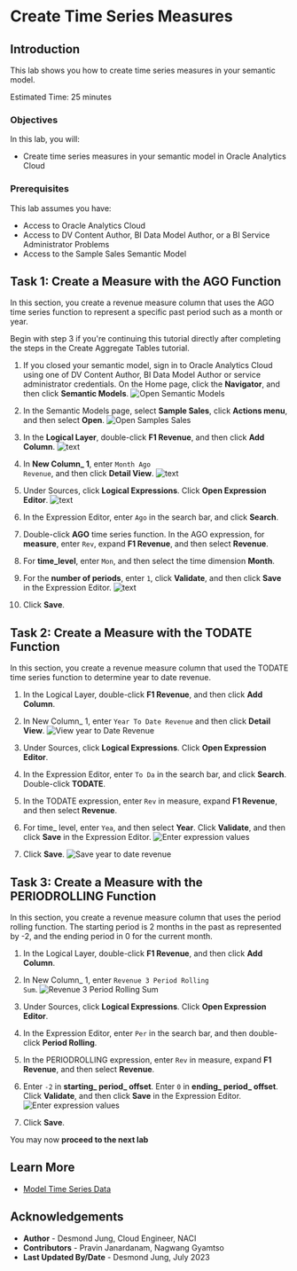 # Create Time Series Measures

## Introduction

This lab shows you how to create time series measures in your semantic model.

Estimated Time: 25 minutes

### Objectives

In this lab, you will:
* Create time series measures in your semantic model in Oracle Analytics Cloud

### Prerequisites

This lab assumes you have:
* Access to Oracle Analytics Cloud
* Access to DV Content Author, BI Data Model Author, or a BI Service Administrator Problems
* Access to the Sample Sales Semantic Model


## Task 1: Create a Measure with the AGO Function

In this section, you create a revenue measure column that uses the AGO time series function to represent a specific past period such as a month or year.

Begin with step 3 if you're continuing this tutorial directly after completing the steps in the Create Aggregate Tables tutorial.

1. If you closed your semantic model, sign in to Oracle Analytics Cloud using one of DV Content Author, BI Data Model Author or service administrator credentials. On the Home page, click the **Navigator**, and then click **Semantic Models**.
    ![Open Semantic Models](./images/semantic-models.png)
2. In the Semantic Models page, select **Sample Sales**, click **Actions menu**, and then select **Open**.
    ![Open Samples Sales](./images/open-sample-sales.png)
3. In the **Logical Layer**, double-click **F1 Revenue**, and then click **Add Column**.
    ![text](./images/f1-revenue-add-column.png)
4. In **New Column_ 1**, enter <code>Month Ago Revenue</code>, and then click **Detail View**.
    ![text](./images/month-ago-revenue-open-detail.png)
5. Under Sources, click **Logical Expressions**. Click **Open Expression Editor**.
    ![text](./images/f1-revenue-expression.png)
6. In the Expression Editor, enter <code>Ago</code> in the search bar, and click **Search**.

7. Double-click **AGO** time series function. In the AGO expression, for **measure**, enter <code>Rev</code>, expand **F1 Revenue**, and then select **Revenue**.

8. For **time_level**, enter <code>Mon</code>, and then select the time dimension **Month**.

9. For the **number of periods**, enter <code>1</code>, click **Validate**, and then click **Save** in the Expression Editor.
    ![text](./images/month-ago-revenue.png)
10. Click **Save**.

## Task 2: Create a Measure with the TODATE Function

In this section, you create a revenue measure column that used the TODATE time series function to determine year to date revenue.

1. In the Logical Layer, double-click **F1 Revenue**, and then click **Add Column**.

2. In New Column_ 1, enter <code>Year To Date Revenue</code> and then click **Detail View**.
    ![View year to Date Revenue](./images/yeartodaterevenue.png)

3. Under Sources, click **Logical Expressions**. Click **Open Expression Editor**.

4. In the Expression Editor, enter <code>To Da</code> in the search bar, and click **Search**. Double-click **TODATE**.

5. In the TODATE expression, enter <code>Rev</code> in measure, expand **F1 Revenue**, and then select **Revenue**.

6. For time_ level, enter <code>Yea</code>, and then select **Year**. Click **Validate**, and then click **Save** in the Expression Editor.
    ![Enter expression values](./images/yeartodaterevenue-expression.png)

7. Click **Save**.
    ![Save year to date revenue](./images/year-to-date-revenue.png)

## Task 3: Create a Measure with the PERIODROLLING Function

In this section, you create a revenue measure column that uses the period rolling function. The starting period is 2 months in the past as represented by -2, and the ending period in 0 for the current month.

1. In the Logical Layer, double-click **F1 Revenue**, and then click **Add Column**.

2. In New Column_ 1, enter <code>Revenue 3 Period Rolling Sum</code>.
    ![Revenue 3 Period Rolling Sum](./images/revenue-3-period-rolling-sum.png)
3. Under Sources, click **Logical Expressions**. Click **Open Expression Editor**.

4. In the Expression Editor, enter <code>Per</code> in the search bar, and then double-click **Period Rolling**.

5. In the PERIODROLLING expression, enter <code>Rev</code> in measure, expand **F1 Revenue**, and then select **Revenue**.

6. Enter <code>-2</code> in **starting_ period_ offset**. Enter <code>0</code> in **ending_ period_ offset**. Click **Validate**, and then click **Save** in the Expression Editor.
    ![Enter expression values](./images/period-rolling-expression.png)
7. Click **Save**.

You may now **proceed to the next lab**

## Learn More
* [Model Time Series Data](https://docs.oracle.com/en/cloud/paas/analytics-cloud/acmdg/model-time-series-data.html#GUID-D390BE0D-EB9F-48EB-A686-A0AFDA12AD72)

## Acknowledgements
* **Author** - Desmond Jung, Cloud Engineer, NACI
* **Contributors** - Pravin Janardanam, Nagwang Gyamtso
* **Last Updated By/Date** - Desmond Jung, July 2023

